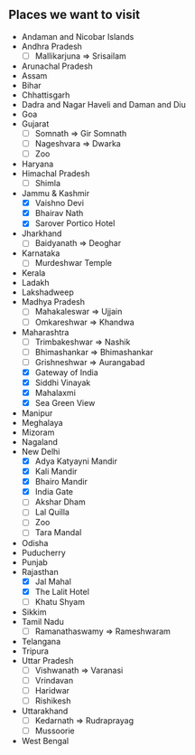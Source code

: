 
## Places we want to visit
 - Andaman and Nicobar Islands
 - Andhra Pradesh
   - [ ] Mallikarjuna => Srisailam
 - Arunachal Pradesh
 - Assam
 - Bihar
 - Chhattisgarh
 - Dadra and Nagar Haveli and Daman and Diu
 - Goa
 - Gujarat
   - [ ] Somnath => Gir Somnath
   - [ ] Nageshvara => Dwarka
   - [ ] Zoo
 - Haryana
 - Himachal Pradesh
   - [ ] Shimla
 - Jammu & Kashmir
   - [x] Vaishno Devi
   - [x] Bhairav Nath
   - [x] Sarover Portico Hotel
 - Jharkhand
   - [ ] Baidyanath => Deoghar
 - Karnataka
   - [ ] Murdeshwar Temple
 - Kerala
 - Ladakh
 - Lakshadweep
 - Madhya Pradesh
   - [ ] Mahakaleswar => Ujjain
   - [ ] Omkareshwar => Khandwa
 - Maharashtra
   - [ ] Trimbakeshwar => Nashik
   - [ ] Bhimashankar => Bhimashankar
   - [ ] Grishneshwar => Aurangabad
   - [x] Gateway of India
   - [x] Siddhi Vinayak
   - [x] Mahalaxmi
   - [x] Sea Green View
 - Manipur
 - Meghalaya
 - Mizoram
 - Nagaland
 - New Delhi
   - [x] Adya Katyayni Mandir
   - [x] Kali Mandir
   - [x] Bhairo Mandir
   - [x] India Gate
   - [ ] Akshar Dham
   - [ ] Lal Quilla
   - [ ] Zoo
   - [ ] Tara Mandal
 - Odisha
 - Puducherry
 - Punjab
 - Rajasthan
   - [x] Jal Mahal
   - [x] The Lalit Hotel
   - [ ] Khatu Shyam
 - Sikkim
 - Tamil Nadu
   - [ ] Ramanathaswamy => Rameshwaram
 - Telangana
 - Tripura
 - Uttar Pradesh
   - [ ] Vishwanath => Varanasi
   - [ ] Vrindavan
   - [ ] Haridwar
   - [ ] Rishikesh
 - Uttarakhand
   - [ ] Kedarnath => Rudraprayag
   - [ ] Mussoorie
 - West Bengal

